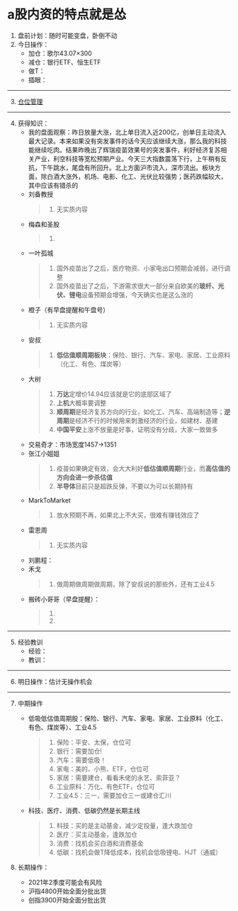 # a股内资的特点就是怂
1. 盘前计划：随时可能变盘，卧倒不动
2. 今日操作：
    - 加仓：歌尔43.07×300
    - 减仓：银行ETF、恒生ETF
    - 做T：
    - 插眼：

***

3. [仓位管理](https://kdocs.cn/l/cmJAYer3tasI)
 
***

4. 获得知识：
    - 我的盘面观察：昨日放量大涨，北上单日流入近200亿，创单日主动流入最大记录。本来如果没有突发事件的话今天应该继续大涨，那么我的科技能继续吃肉。结果昨晚出了辉瑞疫苗效果号的突发事件，利好经济复苏相关产业，利空科技等宽松预期产业。今天三大指数震荡下行，上午稍有反抗，下午跳水，尾盘有所回升。北上方面沪市流入，深市流出。板块方面，除白酒大涨外，机场、电影、化工、光伏比较强势；医药跌幅较大，其中应该有错杀的
    - 刘备教授
        > 1. 无实质内容
    - 梅森和圣股
        > 1. 
    - 一叶孤城
        > 1. 国外疫苗出了之后，医疗物资、小家电出口预期会减弱，进行调整
        > 2. 国外疫苗出了之后，下游需求很大一部分来自欧美的**玻纤、光伏、锂电**设备预期会增强，今天确实也是这么涨的
    - 橙子（有早盘提醒和午盘号）
        > 1. 无实质内容
    - 安叔
        > 1. **低估值顺周期板块**：保险、银行、汽车、家电、家居、工业原料（化工、有色、煤炭等）
    - 大树
        > 1. **万达**定增价14.94应该就是它的底部区域了
        > 2. **上机**大概率要调整
        > 3. **顺周期**是经济复苏方向的行业，如化工、汽车、高端制造等；**逆周期**是经济不行的时候用来刺激经济的行业，如建材、基建
        > 4. **中国平安**上涨不放量是好事，证明没有分歧，大家一致做多
    - 交易奇才：市场宽度1457->1351
    - 张江小姐姐
        > 1. 疫苗如果确定有效，会大大利好**低估值顺周期**行业，而**高估值的方向会进一步杀估值**
        > 2. **半导体**目前只是超跌反弹，不要以为可以长期持有
    - MarkToMarket
        > 1. 放水预期不再，如果北上不大买，很难有赚钱效应了
    - 雷恩周
        > 1. 无实质内容
    - 刘鹏程：
    - 禾戈
        > 1. 做周期做周期做周期，除了安叔说的那些外，还有工业4.5
    - 搬砖小哥哥（早盘提醒）：
        > 1. 
        > 2. 

        
***

5. 经验教训
    - 经验：
    - 教训：

***

6. 明日操作：估计无操作机会

***

7. 中期操作
    - 低吸低估值周期股：保险、银行、汽车、家电、家居、工业原料（化工、有色、煤炭等）、工业4.5
        > 1. 保险：平安、太保，仓位可
        > 2. 银行：需要加仓!
        > 3. 汽车：需要低吸！
        > 4. 家电：美的、小熊、ETF，仓位可
        > 5. 家居：需要建仓，看看禾佬的永艺、索菲亚？
        > 6. 工业原料：万化、有色ETF，仓位可
        > 7. 工业4.5：三一，需要加仓三一或建仓汇川
    - 科技、医疗、消费、低碳仍然是长期主线
        > 1. 科技：买的是主动基金，减少定投量，逢大跌加仓
        > 2. 医疗：买主动基金，逢跌加仓
        > 3. 消费：找机会买白酒和消费基金
        > 4. 低碳：找机会做T降低成本，找机会低吸锂电、HJT（通威）
    
8. 长期操作：
    - 2021年2季度可能会有风险
    - 沪指4800开始全面分批出货
    - 创指3900开始全面分批出货
